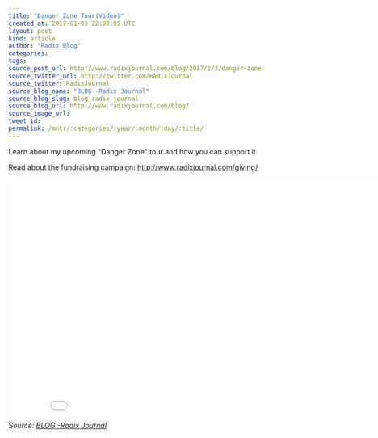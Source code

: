 ```yaml
---
title: "Danger Zone Tour(Video)"
created_at: 2017-01-03 22:09:05 UTC
layout: post
kind: article
author: "Radix Blog"
categories: 
tags: 
source_post_url: http://www.radixjournal.com/blog/2017/1/3/danger-zone-tourvideo
source_twitter_url: http://twitter.com/RadixJournal
source_twitter: RadixJournal
source_blog_name: "BLOG -Radix Journal"
source_blog_slug: blog-radix-journal
source_blog_url: http://www.radixjournal.com/blog/
source_image_url: 
tweet_id:
permalink: /mntr/:categories/:year/:month/:day/:title/
---
```

<p>Learn about my upcoming "Danger Zone" tour and how you can support it.</p>
<p>Read about the fundraising campaign: <a href="http://www.radixjournal.com/giving/">http://www.radixjournal.com/giving/</a></p>
<iframe scrolling="no" allowfullscreen="" src="//www.youtube.com/embed/yk5b41OvfhQ?wmode=opaque&amp;enablejsapi=1" width="854" frameborder="0" height="480">
</iframe><div class="">
    <i>Source: <a href="http://www.radixjournal.com/blog/">BLOG -Radix Journal</a></i>
</div>
